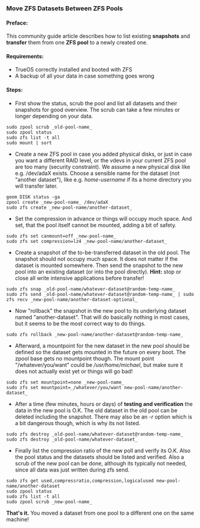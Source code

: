 ### Move ZFS Datasets Between ZFS Pools

#### Preface:

This community guide article describes how to list existing **snapshots** and **transfer** them from one **ZFS pool** to a newly created one.


#### Requirements:

+ TrueOS correctly installed and booted with ZFS
+ A backup of all your data in case something goes wrong


#### Steps:

+ First show the status, scrub the pool and list all datasets and their snapshots for good overview. The scrub can take a few minutes or longer depending on your data.

```
sudo zpool scrub _old-pool-name_
sudo zpool status
sudo zfs list -t all
sudo mount | sort
```

+ Create a new ZFS pool in case you added physical disks, or just in case you want a different RAID level, or the vdevs in your current ZFS pool are too many (security constraint). We assume a new physical disk like e.g. /dev/adaX exists. Choose a sensible name for the dataset (not "another dataset"), like e.g. _home-username_ if its a home directory you will transfer later.

```
geom DISK status -ga
zpool create _new-pool-name_ /dev/adaX
sudo zfs create _new-pool-name/another-dataset_
```


+ Set the compression in advance or things will occupy much space. And set, that the pool itself cannot be mounted, adding a bit of safety.

```
sudo zfs set canmount=off _new-pool-name_
sudo zfs set compression=lz4 _new-pool-name/another-dataset_
```

+ Create a snapshot of the to-be-transferred dataset in the old pool. The snapshot should not occupy much space. It does not matter if the dataset is mounted somewhere. Then send the snapshot to the new pool into an existing dataset (or into the pool directly). **Hint:** stop or close all write intensive applications before transfer!

```
sudo zfs snap _old-pool-name/whatever-dataset@random-temp-name_
sudo zfs send _old-pool-name/whatever-dataset@random-temp-name_ | sudo zfs recv _new-pool-name/another-dataset-optional_
```

+ Now "rollback" the snapshot in the new pool to its underlying dataset named "another-dataset". That will do basically nothing in most cases, but it seems to be the most correct way to do things.
```
sudo zfs rollback _new-pool-name/another-dataset@random-temp-name_
```

+ Afterward, a mountpoint for the new dataset in the new pool should be defined so the dataset gets mounted in the future on every boot. The zpool base gets no mountpoint though. The mount point "/whatever/you/want" could be _/usr/home/michael_, but make sure it does not actually exist yet or things will go bad!

```
sudo zfs set mountpoint=none _new-pool-name_
sudo zfs set mountpoint=_/whatever/you/want new-pool-name/another-dataset_
```

+ After a time (few minutes, hours or days) of **testing and verification** the data in the new pool is O.K. The old dataset in the old pool can be deleted including the snapshot. There may also be an _-r_ option which is a bit dangerous though, which is why its not listed.

```
sudo zfs destroy _old-pool-name/whatever-dataset@random-temp-name_
sudo zfs destroy _old-pool-name/whatever-dataset_
```

+ Finally list the compression ratio of the new poll and verify its O.K. Also the pool status and the datasets should be listed and verified. Also a scrub of the new pool can be done, although its typically not needed, since all data was just written during zfs send.

```
sudo zfs get used,compressratio,compression,logicalused new-pool-name/another-dataset
sudo zpool status
sudo zfs list -t all
sudo zpool scrub _new-pool-name_
```

**That's it.** You moved a dataset from one pool to a different one on the same machine!
